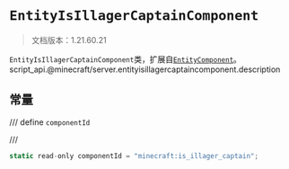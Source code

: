 # `EntityIsIllagerCaptainComponent`

> 文档版本：1.21.60.21

`EntityIsIllagerCaptainComponent`类，扩展自[`EntityComponent`](./entitycomponent.md)。script_api.@minecraft/server.entityisillagercaptaincomponent.description

## 常量

/// define
`componentId`


///

```js
static read-only componentId = "minecraft:is_illager_captain";
```

